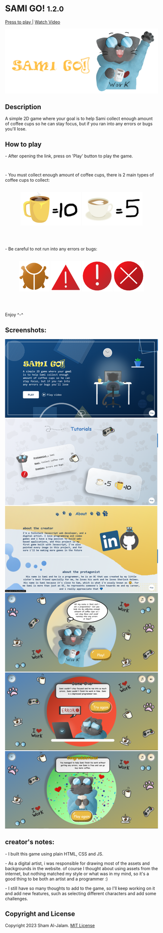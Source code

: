 <h1>SAMI GO! <small>1.2.0</small></h1>
<p><a href="https://shamahmad2022.github.io/SamiGo/index.html">Press to play </a> | <a href="https://drive.google.com/file/d/1YpN-74IL_-I6WrQfe0_EL9M4ysCHRgk8/view"> Watch Video</a></p>
<a href="https://shamahmad2022.github.io/SamiGo/index.html"><img src="./Assets/samigomk.png" alt="logo"></a>

<h2>Description</h2>
<p>A simple 2D game where your goal is to help Sami collect enough amount of coffee cups so he can stay focus, but if you ran into any errors or bugs you'll lose.</p>

<h2>How to play</h2>
<p>- After opening the link, press on 'Play' button to play the game.</p>
<br>

<p>- You must collect enough amount of coffee cups, there is 2 main types of coffee cups to collect:</p>
<br>
<div align="center">
<img src="./Assets/Bigcoffeemd.png" alt="big coffe cup" width="200">
<img src="./Assets/Smallcoffeemd.png" alt="small coffee cup"width="200">
</div>

<br>
<br>
<br>

<p>- Be careful to not run into any errors or bugs:</p>
<br>
<div align="center">
<img src="./Assets/error1.png" alt="error" width="100">
<img src="./Assets/error2.png" alt="error"width="100">
<img src="./Assets/error3.png" alt="error"width="100">
<img src="./Assets/error4.png" alt="error"width="100">
</div>


<br>
<br>
<br>
<p>Enjoy ^-^</p>

<h2>Screenshots:</h2>
<img src="./Assets/Screenshot1.png" alt="screenshot 1">
<img src="./Assets/tutorialsc.png" alt="screenshot 2">
<img src="./Assets/aboutsc.png" alt="screenshot 3">
<img src="./Assets/Screenshot2.png" alt="screenshot 4">
<img src="./Assets/gameoversc.png" alt="screenshot 5">
<img src="./Assets/victorysc.png" alt="screenshot 6">

<h2>creator's notes:</h2>
<p>- I built this game using plain HTML, CSS and JS.</p>
<p>- As a digital artist, i was responsible for drawing most of the assets and backgrounds in the website. of course I thought about using assets from the internet, but nothing matched my style or what was in my mind, so it's a good thing to be both an artist and a programmer :) </p>
<p>- I still have so many thoughts to add to the game, so I'll keep working on it and add new features, such as selecting different characters and add some challenges.</p>

<h2>Copyright and License</h2>
<p>Copyright 2023 Sham Al-Jalam. <a href="https://choosealicense.com/licenses/mit/"> MIT License </a></p>